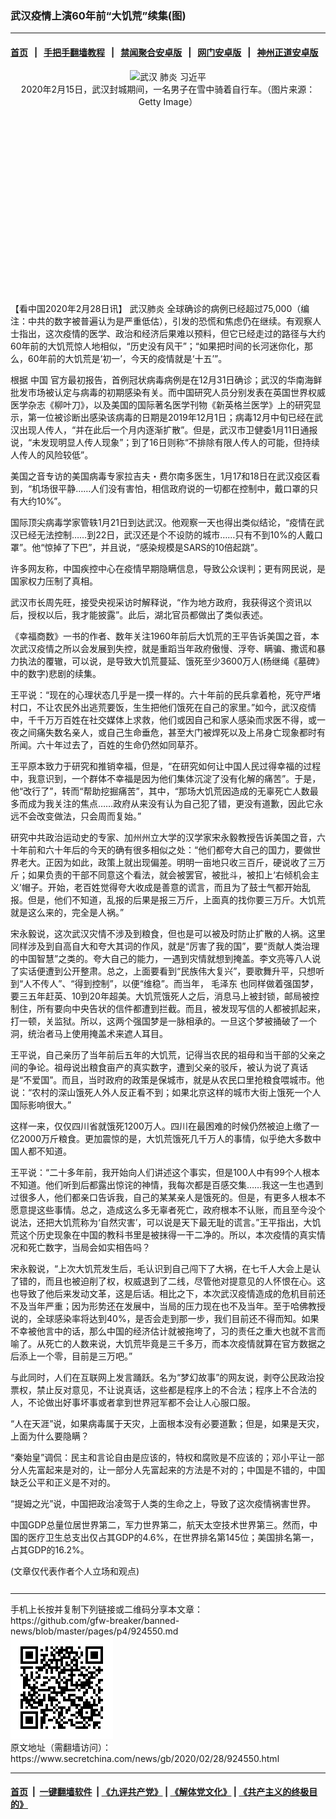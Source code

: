 ### 武汉疫情上演60年前“大饥荒”续集(图)
------------------------

#### [首页](https://github.com/gfw-breaker/banned-news/blob/master/README.md) &nbsp;&nbsp;|&nbsp;&nbsp; [手把手翻墙教程](https://github.com/gfw-breaker/guides/wiki) &nbsp;&nbsp;|&nbsp;&nbsp; [禁闻聚合安卓版](https://github.com/gfw-breaker/bn-android) &nbsp;&nbsp;|&nbsp;&nbsp; [网门安卓版](https://github.com/oGate2/oGate) &nbsp;&nbsp;|&nbsp;&nbsp; [神州正道安卓版](https://github.com/SzzdOgate/update) 



<div class="article_right" style="fone-color:#000">
 <p style="text-align: center;">
  <img alt="武汉 肺炎 习近平" src="//img3.secretchina.com/pic/2020/2-17/p2629122a786512851-ss.jpg" style="height:337px; width:600px"/>
  <br>
   2020年2月15日，武汉封城期间，一名男子在雪中骑着自行车。（图片来源：Getty Image）
   <span id="hideid" name="hideid" style="color:red;display:none;">
    <span href="https://www.secretchina.com">
    </span>
   </span>
  </br>
 </p>
 <div id="txt-mid1-t21-2017">
  <ins class="adsbygoogle" data-ad-client="ca-pub-1276641434651360" data-ad-slot="2451032099" style="display:inline-block;width:336px;height:280px">
  </ins>
  <div id="SC-22xxx">
  </div>
 </div>
 <p>
  【看中国2020年2月28日讯】
  <span href="https://www.secretchina.com/news/gb/tag/武汉肺炎" target="_blank">
   武汉肺炎
  </span>
  全球确诊的病例已经超过75,000（编注：中共的数字被普遍认为是严重低估），引发的恐慌和焦虑仍在继续。有观察人士指出，这次疫情的医学、政治和经济后果难以预料，但它已经走过的路径与大约60年前的大饥荒惊人地相似，“历史没有风干”；“如果把时间的长河迷你化，那么，60年前的大饥荒是‘初一’，今天的疫情就是‘十五’”。
  <span id="hideid" name="hideid" style="color:red;display:none;">
   <span href="https://www.secretchina.com">
   </span>
  </span>
 </p>
 <p>
  根据
  <span href="https://www.secretchina.com" target="_blank">
   中国
  </span>
  官方最初报告，首例冠状病毒病例是在12月31日确诊；武汉的华南海鲜批发市场被认定与病毒的初期感染有关。而中国研究人员分别发表在英国世界权威医学杂志《柳叶刀》，以及美国的国际著名医学刊物《新英格兰医学》上的研究显示，第一位被诊断出感染该病毒的日期是2019年12月1日；病毒12月中旬已经在武汉出现人传人，“并在此后一个月内逐渐扩散”。但是，武汉市卫健委1月11日通报说，“未发现明显人传人现象”；到了16日则称“不排除有限人传人的可能，但持续人传人的风险较低”。
 </p>
 <p>
  美国之音专访的美国病毒专家拉吉夫・费尔南多医生，1月17和18日在武汉疫区看到，“机场很平静……人们没有害怕，相信政府说的一切都在控制中，戴口罩的只有大约10%”。
 </p>
 <p>
  国际顶尖病毒学家管轶1月21日到达武汉。他观察一天也得出类似结论，“疫情在武汉已经无法控制……到22日，武汉还是个不设防的城市……只有不到10%的人戴口罩”。他“惊掉了下巴”，并且说，“感染规模是SARS的10倍起跳”。
 </p>
 <p>
  许多网友称，中国疾控中心在疫情早期隐瞒信息，导致公众误判；更有网民说，是国家权力压制了真相。
 </p>
 <p>
  武汉市长周先旺，接受央视采访时解释说，“作为地方政府，我获得这个资讯以后，授权以后，我才能披露”。此后，湖北官员都做出了类似表述。
 </p>
 <p>
  《幸福商数》一书的作者、数年关注1960年前后大饥荒的王平告诉美国之音，本次武汉疫情之所以会发展到失控，就是重蹈当年政府傲慢、浮夸、瞒骗、撒谎和暴力执法的覆辙，可以说，是导致大饥荒蔓延、饿死至少3600万人(杨继绳《墓碑》中的数字)悲剧的续集。
 </p>
 <p>
  王平说：“现在的心理状态几乎是一摸一样的。六十年前的民兵拿着枪，死守严堵村口，不让农民外出逃荒要饭，生生把他们饿死在自己的家里。”如今，武汉疫情中，千千万万百姓在社交媒体上求救，他们或因自己和家人感染而求医不得，或一夜之间痛失数名亲人，或自己生命垂危，甚至大门被焊死以及上吊身亡现象都时有所闻。六十年过去了，百姓的生命仍然如同草芥。
 </p>
 <p>
  王平原本致力于研究和推销幸福，但是，“在研究如何让中国人民过得幸福的过程中，我意识到，一个群体不幸福是因为他们集体沉淀了没有化解的痛苦”。于是，他“改行了”，转而“帮助挖掘痛苦”，其中，“那场大饥荒因造成的无辜死亡人数最多而成为我关注的焦点……政府从来没有认为自己犯了错，更没有道歉，因此它永远不会改变做法，只会周而复始。”
 </p>
 <p>
  研究中共政治运动史的专家、加州州立大学的汉学家宋永毅教授告诉美国之音，六十年前和六十年后的今天的确有很多相似之处：“他们都夸大自己的国力，要做世界老大。正因为如此，政策上就出现偏差。明明一亩地只收三百斤，硬说收了三万斤；如果负责的干部不同意这个看法，就会被罢官，被批斗，被扣上‘右倾机会主义’帽子。开始，老百姓觉得夸大收成是善意的谎言，而且为了鼓士气都开始乱报。但是，他们不知道，乱报的后果是报三万斤，上面真的找你要三万斤。大饥荒就是这么来的，完全是人祸。”
 </p>
 <p>
  宋永毅说，这次武汉灾情不涉及到粮食，但也是可以被及时防止扩散的人祸。这里同样涉及到自高自大和夸大其词的作风，就是“厉害了我的国”，要“贡献人类治理的中国智慧”之类的。夸大自己的能力，一遇到灾情就想到掩盖。李文亮等八人说了实话便遭到公开整肃。总之，上面要看到“民族伟大复兴”，要歌舞升平，只想听到“人不传人”、“得到控制”，以便“维稳”。而当年，
  <span href="https://www.secretchina.com/news/gb/tag/毛泽东" target="_blank">
   毛泽东
  </span>
  也同样做着强国梦，要三五年赶英、10到20年超美。大饥荒饿死人之后，消息马上被封锁，邮局被控制住，所有要向中央告状的信件都遭到拦截。而且，被发现写信的人都被抓起来，打一顿，关监狱。所以，这两个强国梦是一脉相承的。一旦这个梦被捅破了一个洞，统治者马上使用掩盖术来遮人耳目。
 </p>
 <center>
  <div style="max-width: 632px;height:180px; display: none; text-align: center; margin: 0 auto; overflow: hidden;overflow-x: hidden;">
   <div id="taboola-midarticle-thumbnails" style="max-width: 632px;height:180px;overflow: hidden;overflow-x: hidden;">
   </div>
  </div>
  <div>
   <ins class="adsbygoogle" data-ad-client="ca-pub-1276641434651360" data-ad-format="fluid" data-ad-layout="in-article" data-ad-slot="5164544770" style="display:block; text-align:center;">
   </ins>
  </div>
 </center>
 <p>
  王平说，自己亲历了当年前后五年的大饥荒，记得当农民的祖母和当干部的父亲之间的争论。祖母说出粮食亩产的真实数字，遭到父亲的驳斥，被认为说了真话是“不爱国”。而且，当时政府的政策是保城市，就是从农民口里抢粮食喂城市。他说：“农村的深山饿死人外人反正看不到；如果北京这样的城市大街上饿死一个人国际影响很大。”
 </p>
 <p>
  这样一来，仅仅四川省就饿死1200万人。四川在最困难的时候仍然被迫上缴了一亿2000万斤粮食。更加震惊的是，大饥荒饿死几千万人的事情，似乎绝大多数中国人都不知道。
 </p>
 <p>
  王平说：“二十多年前，我开始向人们讲述这个事实，但是100人中有99个人根本不知道。他们听到后都露出惊诧的神情，我每次都是百感交集……我这一生也遇到过很多人，他们都亲口告诉我，自己的某某亲人是饿死的。但是，有更多人根本不愿意提这些事情。总之，造成这么多无辜者死亡，政府根本不认账，而且至今没个说法，还把大饥荒称为‘自然灾害’，可以说是天下最无耻的谎言。”王平指出，大饥荒这个历史现象在中国的教科书里是被抹得一干二净的。所以，本次疫情的真实情况和死亡数字，当局会如实相告吗？
 </p>
 <p>
  宋永毅说，“上次大饥荒发生后，毛认识到自己闯下了大祸，在七千人大会上是认了错的，而且也被迫削了权，权威退到了二线，尽管他对提意见的人怀恨在心。这也导致了他后来发动文革，这是后话。相比之下，本次武汉疫情造成的危机目前还不及当年严重；因为形势还在发展中，当局的压力现在也不及当年。至于哈佛教授说的，全球感染率将达到40%，是否会走到那一步，我们目前还不得而知。如果不幸被他言中的话，那么中国的经济估计就被拖垮了，习的责任之重大也就不言而喻了。从死亡的人数来说，大饥荒毕竟是三千多万，而本次疫情就算在官方数据之后添上一个零，目前是三万吧。”
 </p>
 <p>
  与此同时，人们在互联网上发言踊跃。名为“梦幻故事”的网友说，剥夺公民政治投票权，禁止反对意见，不让说真话，这些都是程序上的不合法；程序上不合法的人，不论做出好事坏事或者拿到世界冠军都不会让人心服口服。
 </p>
 <p>
  “人在天涯”说，如果病毒属于天灾，上面根本没有必要道歉；但是，如果是天灾，上面为什么要隐瞒？
 </p>
 <p>
  “秦始皇”调侃：民主和言论自由是应该的，特权和腐败是不应该的；邓小平让一部分人先富起来是对的，让一部分人先富起来的方法是不对的；中国是不错的，中国缺乏公平和正义是不对的。
 </p>
 <p>
  “提姆之光”说，中国把政治凌驾于人类的生命之上，导致了这次疫情祸害世界。
 </p>
 <p>
  中国GDP总量位居世界第二，军力世界第二，航天太空技术世界第三。然而，中国的医疗卫生总支出仅占其GDP的4.6%，在世界排名第145位；美国排名第一，占其GDP的16.2%。
 </p>
 (文章仅代表作者个人立场和观点)
 <center>
  <div>
   <div id="txt-mid2-t22-2017" style="display: block;  max-height: 351px;  overflow: hidden;">
    <div id="SC-21xxx">
    </div>
    <ins class="adsbygoogle" data-ad-client="ca-pub-1276641434651360" data-ad-format="auto" data-ad-slot="4301710469" data-full-width-responsive="true" style="display:block">
    </ins>
   </div>
  </div>
 </center>
 <div style="padding-top:12px;">
 </div>
</div>

<hr/>
手机上长按并复制下列链接或二维码分享本文章：<br/>
https://github.com/gfw-breaker/banned-news/blob/master/pages/p4/924550.md <br/>
<a href='https://github.com/gfw-breaker/banned-news/blob/master/pages/p4/924550.md'><img src='https://github.com/gfw-breaker/banned-news/blob/master/pages/p4/924550.md.png'/></a> <br/>
原文地址（需翻墙访问）：https://www.secretchina.com/news/gb/2020/02/28/924550.html


------------------------
#### [首页](https://github.com/gfw-breaker/banned-news/blob/master/README.md) &nbsp;|&nbsp; [一键翻墙软件](https://github.com/gfw-breaker/nogfw/blob/master/README.md) &nbsp;| [《九评共产党》](https://github.com/gfw-breaker/9ping.md/blob/master/README.md#九评之一评共产党是什么) | [《解体党文化》](https://github.com/gfw-breaker/jtdwh.md/blob/master/README.md) | [《共产主义的终极目的》](https://github.com/gfw-breaker/gczydzjmd.md/blob/master/README.md)


<img src='http://gfw-breaker.win/banned-news/pages/p4/924550.md' width='0px' height='0px'/>